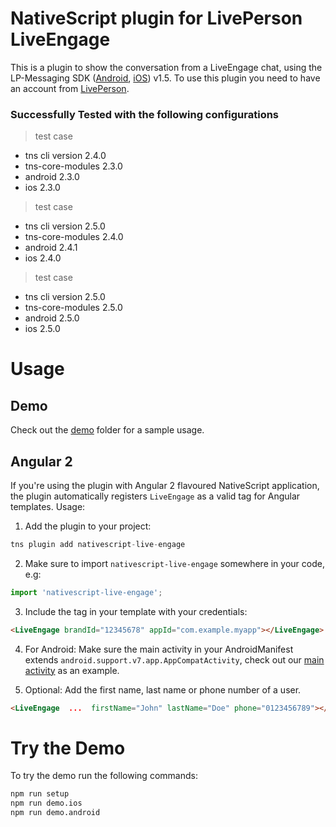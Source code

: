 # NativeScript plugin for LivePerson LiveEngage

This is a plugin to show the conversation from a LiveEngage chat, using the LP-Messaging SDK ([Android](https://github.com/LP-Messaging/Android-Messaging-SDK), [iOS](https://github.com/LP-Messaging/iOS-Messaging-SDK)) v1.5.
To use this plugin you need to have an account from [LivePerson](https://www.liveperson.com).

### Successfully Tested with the following configurations
> test case
- tns cli version 2.4.0
- tns-core-modules 2.3.0
- android 2.3.0
- ios 2.3.0

> test case
- tns cli version 2.5.0
- tns-core-modules 2.4.0
- android 2.4.1
- ios 2.4.0

> test case
- tns cli version 2.5.0
- tns-core-modules 2.5.0
- android 2.5.0
- ios 2.5.0

# Usage

## Demo

Check out the [demo](./demo) folder for a sample usage.

## Angular 2

If you're using the plugin with Angular 2 flavoured NativeScript application, the plugin automatically registers
`LiveEngage` as a valid tag for Angular templates. Usage:

1. Add the plugin to your project:

  ```ts
  tns plugin add nativescript-live-engage
  ```

2. Make sure to import `nativescript-live-engage` somewhere in your code, e.g:

  ```ts
  import 'nativescript-live-engage';
  ```

3. Include the tag in your template with your credentials:

  ```html
  <LiveEngage brandId="12345678" appId="com.example.myapp"></LiveEngage>
  ```

4. For Android: Make sure the main activity in your AndroidManifest extends `android.support.v7.app.AppCompatActivity`, check out our [main activity](./demo/app/activity.android.ts) as an example.

5. Optional: Add the first name, last name or phone number of a user.

  ```html
  <LiveEngage  ...  firstName="John" lastName="Doe" phone="0123456789"></LiveEngage>
  ```


# Try the Demo

To try the demo run the following commands:

```sh
npm run setup
npm run demo.ios
npm run demo.android
```
